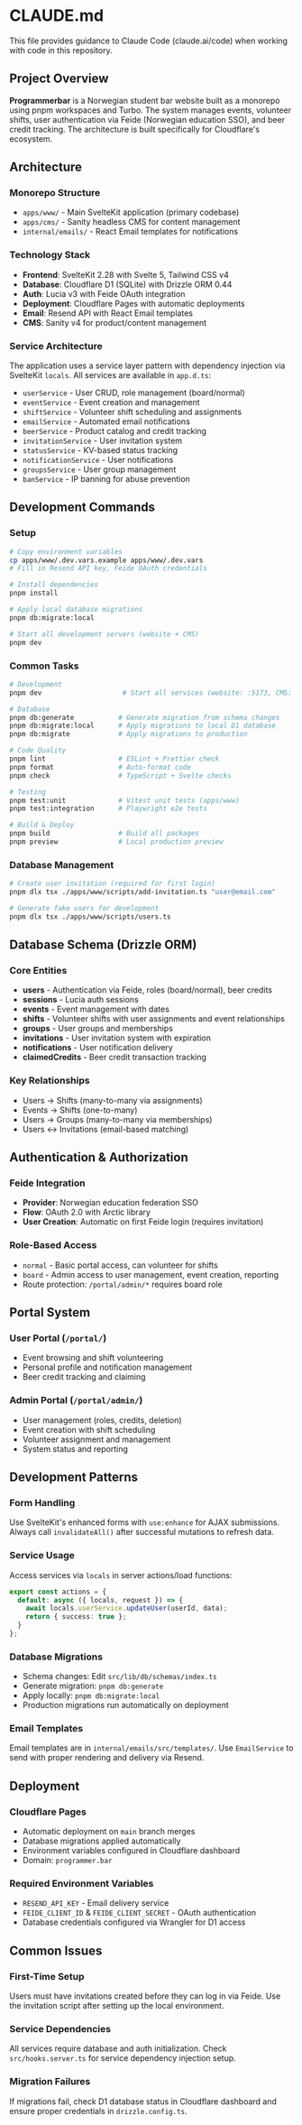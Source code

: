 # CLAUDE.md

This file provides guidance to Claude Code (claude.ai/code) when working with code in this repository.

## Project Overview

**Programmerbar** is a Norwegian student bar website built as a monorepo using pnpm workspaces and Turbo. The system manages events, volunteer shifts, user authentication via Feide (Norwegian education SSO), and beer credit tracking. The architecture is built specifically for Cloudflare's ecosystem.

## Architecture

### Monorepo Structure
- `apps/www/` - Main SvelteKit application (primary codebase)
- `apps/cms/` - Sanity headless CMS for content management
- `internal/emails/` - React Email templates for notifications

### Technology Stack
- **Frontend**: SvelteKit 2.28 with Svelte 5, Tailwind CSS v4
- **Database**: Cloudflare D1 (SQLite) with Drizzle ORM 0.44
- **Auth**: Lucia v3 with Feide OAuth integration
- **Deployment**: Cloudflare Pages with automatic deployments
- **Email**: Resend API with React Email templates
- **CMS**: Sanity v4 for product/content management

### Service Architecture
The application uses a service layer pattern with dependency injection via SvelteKit `locals`. All services are available in `app.d.ts`:

- `userService` - User CRUD, role management (board/normal)
- `eventService` - Event creation and management
- `shiftService` - Volunteer shift scheduling and assignments
- `emailService` - Automated email notifications
- `beerService` - Product catalog and credit tracking
- `invitationService` - User invitation system
- `statusService` - KV-based status tracking
- `notificationService` - User notifications
- `groupsService` - User group management
- `banService` - IP banning for abuse prevention

## Development Commands

### Setup
```bash
# Copy environment variables
cp apps/www/.dev.vars.example apps/www/.dev.vars
# Fill in Resend API key, Feide OAuth credentials

# Install dependencies
pnpm install

# Apply local database migrations
pnpm db:migrate:local

# Start all development servers (website + CMS)
pnpm dev
```

### Common Tasks
```bash
# Development
pnpm dev                    # Start all services (website: :5173, CMS: :3333)

# Database
pnpm db:generate           # Generate migration from schema changes
pnpm db:migrate:local      # Apply migrations to local D1 database
pnpm db:migrate            # Apply migrations to production

# Code Quality
pnpm lint                  # ESLint + Prettier check
pnpm format                # Auto-format code
pnpm check                 # TypeScript + Svelte checks

# Testing
pnpm test:unit             # Vitest unit tests (apps/www)
pnpm test:integration      # Playwright e2e tests

# Build & Deploy
pnpm build                 # Build all packages
pnpm preview               # Local production preview
```

### Database Management
```bash
# Create user invitation (required for first login)
pnpm dlx tsx ./apps/www/scripts/add-invitation.ts "user@email.com"

# Generate fake users for development
pnpm dlx tsx ./apps/www/scripts/users.ts
```

## Database Schema (Drizzle ORM)

### Core Entities
- **users** - Authentication via Feide, roles (board/normal), beer credits
- **sessions** - Lucia auth sessions
- **events** - Event management with dates
- **shifts** - Volunteer shifts with user assignments and event relationships  
- **groups** - User groups and memberships
- **invitations** - User invitation system with expiration
- **notifications** - User notification delivery
- **claimedCredits** - Beer credit transaction tracking

### Key Relationships
- Users → Shifts (many-to-many via assignments)
- Events → Shifts (one-to-many)
- Users → Groups (many-to-many via memberships)
- Users ↔ Invitations (email-based matching)

## Authentication & Authorization

### Feide Integration
- **Provider**: Norwegian education federation SSO
- **Flow**: OAuth 2.0 with Arctic library
- **User Creation**: Automatic on first Feide login (requires invitation)

### Role-Based Access
- `normal` - Basic portal access, can volunteer for shifts
- `board` - Admin access to user management, event creation, reporting
- Route protection: `/portal/admin/*` requires board role

## Portal System

### User Portal (`/portal/`)
- Event browsing and shift volunteering
- Personal profile and notification management
- Beer credit tracking and claiming

### Admin Portal (`/portal/admin/`)
- User management (roles, credits, deletion)
- Event creation with shift scheduling
- Volunteer assignment and management
- System status and reporting

## Development Patterns

### Form Handling
Use SvelteKit's enhanced forms with `use:enhance` for AJAX submissions. Always call `invalidateAll()` after successful mutations to refresh data.

### Service Usage
Access services via `locals` in server actions/load functions:
```typescript
export const actions = {
  default: async ({ locals, request }) => {
    await locals.userService.updateUser(userId, data);
    return { success: true };
  }
};
```

### Database Migrations
- Schema changes: Edit `src/lib/db/schemas/index.ts`
- Generate migration: `pnpm db:generate`
- Apply locally: `pnpm db:migrate:local`
- Production migrations run automatically on deployment

### Email Templates
Email templates are in `internal/emails/src/templates/`. Use `EmailService` to send with proper rendering and delivery via Resend.

## Deployment

### Cloudflare Pages
- Automatic deployment on `main` branch merges
- Database migrations applied automatically
- Environment variables configured in Cloudflare dashboard
- Domain: `programmer.bar`

### Required Environment Variables
- `RESEND_API_KEY` - Email delivery service
- `FEIDE_CLIENT_ID` & `FEIDE_CLIENT_SECRET` - OAuth authentication
- Database credentials configured via Wrangler for D1 access

## Common Issues

### First-Time Setup
Users must have invitations created before they can log in via Feide. Use the invitation script after setting up the local environment.

### Service Dependencies
All services require database and auth initialization. Check `src/hooks.server.ts` for service dependency injection setup.

### Migration Failures
If migrations fail, check D1 database status in Cloudflare dashboard and ensure proper credentials in `drizzle.config.ts`.

